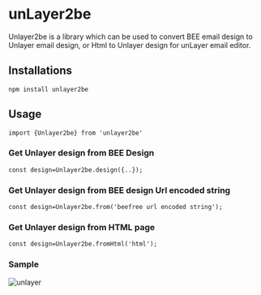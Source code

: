 # unLayer2be
Unlayer2be is a library which can be used to convert BEE email design to Unlayer email design, or Html  to Unlayer design for unLayer email editor.

## Installations
```npm install unlayer2be ```

## Usage
``` import {Unlayer2be} from 'unlayer2be'  ```

### Get Unlayer  design from BEE Design

``` const design=Unlayer2be.design({..}); ``` 

### Get Unlayer design from BEE design Url encoded string

``` const design=Unlayer2be.from('beefree url encoded string');  ```

### Get Unlayer design from HTML page

``` const design=Unlayer2be.fromHtml('html');  ```

### Sample
![unlayer](https://unroll-images-production.s3.amazonaws.com/projects/0/1644079641638-unlayer.PNG)
